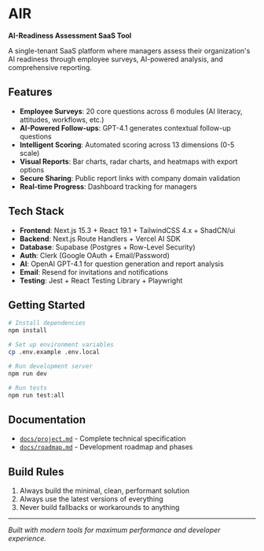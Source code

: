 # AIR

**AI-Readiness Assessment SaaS Tool**

A single-tenant SaaS platform where managers assess their organization's AI readiness through employee surveys, AI-powered analysis, and comprehensive reporting.

## Features

- **Employee Surveys**: 20 core questions across 6 modules (AI literacy, attitudes, workflows, etc.)
- **AI-Powered Follow-ups**: GPT-4.1 generates contextual follow-up questions
- **Intelligent Scoring**: Automated scoring across 13 dimensions (0-5 scale)
- **Visual Reports**: Bar charts, radar charts, and heatmaps with export options
- **Secure Sharing**: Public report links with company domain validation
- **Real-time Progress**: Dashboard tracking for managers

## Tech Stack

- **Frontend**: Next.js 15.3 + React 19.1 + TailwindCSS 4.x + ShadCN/ui
- **Backend**: Next.js Route Handlers + Vercel AI SDK
- **Database**: Supabase (Postgres + Row-Level Security)
- **Auth**: Clerk (Google OAuth + Email/Password)
- **AI**: OpenAI GPT-4.1 for question generation and report analysis
- **Email**: Resend for invitations and notifications
- **Testing**: Jest + React Testing Library + Playwright

## Getting Started

```bash
# Install dependencies
npm install

# Set up environment variables
cp .env.example .env.local

# Run development server
npm run dev

# Run tests
npm run test:all
```

## Documentation

- [`docs/project.md`](docs/project.md) - Complete technical specification
- [`docs/roadmap.md`](docs/roadmap.md) - Development roadmap and phases

## Build Rules

1. Always build the minimal, clean, performant solution
2. Always use the latest versions of everything
3. Never build fallbacks or workarounds to anything

---

*Built with modern tools for maximum performance and developer experience.*
